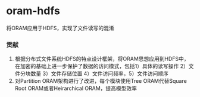 # oram-hdfs

将ORAM应用于HDFS，实现了文件读写的混淆

### 贡献
1.	根据分布式文件系统HDFS的特点设计框架，将ORAM思想应用到HDFS中，在加密的基础上进一步保护了数据的访问模式，包括1）具体的读写操作 2）文件分块数量 3）文件存储位置 4）文件访问频率，5）文件访问顺序
2.	对Partition ORAM架构进行了改进，每个模块使用Tree ORAM代替Square Root ORAM或者Heirarchical ORAM，提高模型效率
